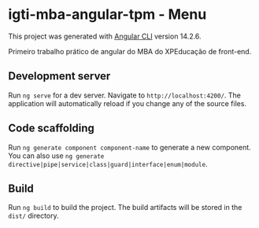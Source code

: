 # igti-mba-angular-tpm - Menu

This project was generated with [Angular CLI](https://github.com/angular/angular-cli) version 14.2.6.

Primeiro trabalho prático de angular do MBA do XPEducação de front-end.

## Development server

Run `ng serve` for a dev server. Navigate to `http://localhost:4200/`. The application will automatically reload if you change any of the source files.

## Code scaffolding

Run `ng generate component component-name` to generate a new component. You can also use `ng generate directive|pipe|service|class|guard|interface|enum|module`.

## Build

Run `ng build` to build the project. The build artifacts will be stored in the `dist/` directory.
